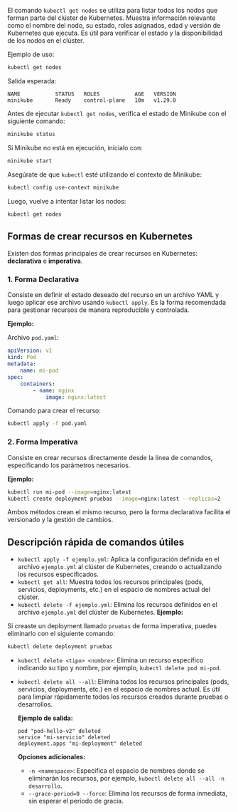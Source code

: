 El comando `kubectl get nodes` se utiliza para listar todos los nodos que forman parte del clúster de Kubernetes. Muestra información relevante como el nombre del nodo, su estado, roles asignados, edad y versión de Kubernetes que ejecuta. Es útil para verificar el estado y la disponibilidad de los nodos en el clúster.

Ejemplo de uso:

```sh
kubectl get nodes
```

Salida esperada:

```
NAME           STATUS   ROLES           AGE   VERSION
minikube       Ready    control-plane   10m   v1.29.0
```

Antes de ejecutar `kubectl get nodes`, verifica el estado de Minikube con el siguiente comando:

```sh
minikube status
```

Si Minikube no está en ejecución, inícialo con:

```sh
minikube start
```

Asegúrate de que `kubectl` esté utilizando el contexto de Minikube:

```sh
kubectl config use-context minikube
```

Luego, vuelve a intentar listar los nodos:

```sh
kubectl get nodes
```

## Formas de crear recursos en Kubernetes

Existen dos formas principales de crear recursos en Kubernetes: **declarativa** e **imperativa**.

### 1. Forma Declarativa

Consiste en definir el estado deseado del recurso en un archivo YAML y luego aplicar ese archivo usando `kubectl apply`. Es la forma recomendada para gestionar recursos de manera reproducible y controlada.

**Ejemplo:**

Archivo `pod.yaml`:

```yaml
apiVersion: v1
kind: Pod
metadata:
    name: mi-pod
spec:
    containers:
        - name: nginx
            image: nginx:latest
```

Comando para crear el recurso:

```sh
kubectl apply -f pod.yaml
```

### 2. Forma Imperativa

Consiste en crear recursos directamente desde la línea de comandos, especificando los parámetros necesarios.

**Ejemplo:**

```sh
kubectl run mi-pod --image=nginx:latest
kubectl create deployment pruebas --image=nginx:latest --replicas=2

```

Ambos métodos crean el mismo recurso, pero la forma declarativa facilita el versionado y la gestión de cambios.
## Descripción rápida de comandos útiles

- `kubectl apply -f ejemplo.yml`: Aplica la configuración definida en el archivo `ejemplo.yml` al clúster de Kubernetes, creando o actualizando los recursos especificados.
- `kubectl get all`: Muestra todos los recursos principales (pods, servicios, deployments, etc.) en el espacio de nombres actual del clúster.
- `kubectl delete -f ejemplo.yml`: Elimina los recursos definidos en el archivo `ejemplo.yml` del clúster de Kubernetes.
**Ejemplo:**

Si creaste un deployment llamado `pruebas` de forma imperativa, puedes eliminarlo con el siguiente comando:

```sh
kubectl delete deployment pruebas
```

- `kubectl delete <tipo> <nombre>`: Elimina un recurso específico indicando su tipo y nombre, por ejemplo, `kubectl delete pod mi-pod`.
- `kubectl delete all --all`: Elimina todos los recursos principales (pods, servicios, deployments, etc.) en el espacio de nombres actual. Es útil para limpiar rápidamente todos los recursos creados durante pruebas o desarrollos.

    **Ejemplo de salida:**
    ```
    pod "pod-hello-v2" deleted
    service "mi-servicio" deleted
    deployment.apps "mi-deployment" deleted
    ```

    **Opciones adicionales:**
    - `-n <namespace>`: Especifica el espacio de nombres donde se eliminarán los recursos, por ejemplo, `kubectl delete all --all -n desarrollo`.
    - `--grace-period=0 --force`: Elimina los recursos de forma inmediata, sin esperar el período de gracia.


